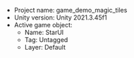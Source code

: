 <!-- UNITY CODE ASSIST INSTRUCTIONS START -->
- Project name: game_demo_magic_tiles
- Unity version: Unity 2021.3.45f1
- Active game object:
  - Name: StarUI
  - Tag: Untagged
  - Layer: Default
<!-- UNITY CODE ASSIST INSTRUCTIONS END -->